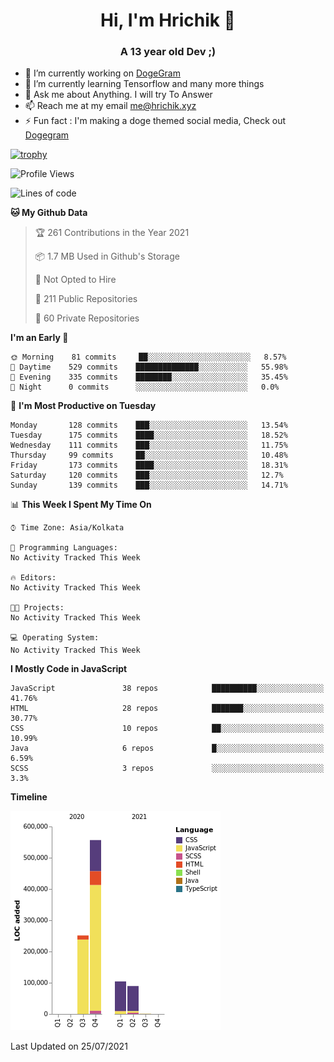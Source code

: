 <h1 align="center">Hi, I'm Hrichik 👋</h1>
<h3 align="center">A 13 year old Dev ;) </h3>


- 🔭 I’m currently working on [DogeGram](https://dogegram.xyz)
- 🌱 I’m currently learning Tensorflow and many more things
- 💬 Ask me about Anything. I will try To Answer
- 📫 Reach me at my email me@hrichik.xyz
- ⚡ Fun fact : I'm making a doge themed social media, Check out [Dogegram](https://dogegram.xyz)

[![trophy](https://github-profile-trophy.vercel.app/?username=hrichiksite)](https://github.com/ryo-ma/github-profile-trophy)



<!--START_SECTION:waka-->
![Profile Views](http://img.shields.io/badge/Profile%20Views-0-blue)

![Lines of code](https://img.shields.io/badge/From%20Hello%20World%20I%27ve%20Written-1.0%20million%20lines%20of%20code-blue)

**🐱 My Github Data** 

> 🏆 261 Contributions in the Year 2021
 > 
> 📦 1.7 MB Used in Github's Storage 
 > 
> 🚫 Not Opted to Hire
 > 
> 📜 211 Public Repositories 
 > 
> 🔑 60 Private Repositories  
 > 
**I'm an Early 🐤** 

```text
🌞 Morning    81 commits     ██░░░░░░░░░░░░░░░░░░░░░░░   8.57% 
🌆 Daytime    529 commits    ██████████████░░░░░░░░░░░   55.98% 
🌃 Evening    335 commits    ████████░░░░░░░░░░░░░░░░░   35.45% 
🌙 Night      0 commits      ░░░░░░░░░░░░░░░░░░░░░░░░░   0.0%

```
📅 **I'm Most Productive on Tuesday** 

```text
Monday       128 commits    ███░░░░░░░░░░░░░░░░░░░░░░   13.54% 
Tuesday      175 commits    ████░░░░░░░░░░░░░░░░░░░░░   18.52% 
Wednesday    111 commits    ███░░░░░░░░░░░░░░░░░░░░░░   11.75% 
Thursday     99 commits     ██░░░░░░░░░░░░░░░░░░░░░░░   10.48% 
Friday       173 commits    ████░░░░░░░░░░░░░░░░░░░░░   18.31% 
Saturday     120 commits    ███░░░░░░░░░░░░░░░░░░░░░░   12.7% 
Sunday       139 commits    ███░░░░░░░░░░░░░░░░░░░░░░   14.71%

```


📊 **This Week I Spent My Time On** 

```text
⌚︎ Time Zone: Asia/Kolkata

💬 Programming Languages: 
No Activity Tracked This Week

🔥 Editors: 
No Activity Tracked This Week

🐱‍💻 Projects: 
No Activity Tracked This Week

💻 Operating System: 
No Activity Tracked This Week

```

**I Mostly Code in JavaScript** 

```text
JavaScript               38 repos            ██████████░░░░░░░░░░░░░░░   41.76% 
HTML                     28 repos            ███████░░░░░░░░░░░░░░░░░░   30.77% 
CSS                      10 repos            ██░░░░░░░░░░░░░░░░░░░░░░░   10.99% 
Java                     6 repos             █░░░░░░░░░░░░░░░░░░░░░░░░   6.59% 
SCSS                     3 repos             ░░░░░░░░░░░░░░░░░░░░░░░░░   3.3%

```


**Timeline**

![Chart not found](https://raw.githubusercontent.com/hrichiksite/hrichiksite/master/charts/bar_graph.png) 


 Last Updated on 25/07/2021
<!--END_SECTION:waka-->
